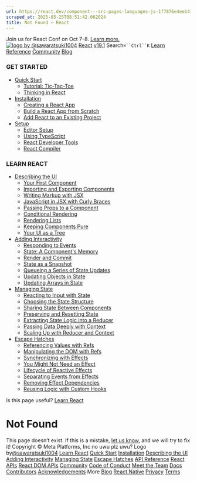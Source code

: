 ```yaml
---
url: https://react.dev/component---src-pages-languages-js-1f7876e4ee14191d20e0.js
scraped_at: 2025-05-25T08:51:42.062024
title: Not Found – React
---
```


Join us for React Conf on Oct 7-8.
[Learn more.](https://conf.react.dev/)
[![logo by @sawaratsuki1004](https://react.dev/_next/image?url=%2Fimages%2Fuwu.png&w=128&q=75)](https://react.dev/)
[React](https://react.dev/)
[v19.1](https://react.dev/versions)
Search`⌘``Ctrl``K`
[Learn](https://react.dev/learn)
[Reference](https://react.dev/reference/react)
[Community](https://react.dev/community)
[Blog](https://react.dev/blog)
[](https://react.dev/community/translations)
[](https://github.com/facebook/react/releases)
### GET STARTED
  * [Quick Start ](https://react.dev/learn "Quick Start")
    * [Tutorial: Tic-Tac-Toe ](https://react.dev/learn/tutorial-tic-tac-toe "Tutorial: Tic-Tac-Toe")
    * [Thinking in React ](https://react.dev/learn/thinking-in-react "Thinking in React")
  * [Installation ](https://react.dev/learn/installation "Installation")
    * [Creating a React App ](https://react.dev/learn/creating-a-react-app "Creating a React App")
    * [Build a React App from Scratch ](https://react.dev/learn/build-a-react-app-from-scratch "Build a React App from Scratch")
    * [Add React to an Existing Project ](https://react.dev/learn/add-react-to-an-existing-project "Add React to an Existing Project")
  * [Setup ](https://react.dev/learn/setup "Setup")
    * [Editor Setup ](https://react.dev/learn/editor-setup "Editor Setup")
    * [Using TypeScript ](https://react.dev/learn/typescript "Using TypeScript")
    * [React Developer Tools ](https://react.dev/learn/react-developer-tools "React Developer Tools")
    * [React Compiler ](https://react.dev/learn/react-compiler "React Compiler")
### LEARN REACT
  * [Describing the UI ](https://react.dev/learn/describing-the-ui "Describing the UI")
    * [Your First Component ](https://react.dev/learn/your-first-component "Your First Component")
    * [Importing and Exporting Components ](https://react.dev/learn/importing-and-exporting-components "Importing and Exporting Components")
    * [Writing Markup with JSX ](https://react.dev/learn/writing-markup-with-jsx "Writing Markup with JSX")
    * [JavaScript in JSX with Curly Braces ](https://react.dev/learn/javascript-in-jsx-with-curly-braces "JavaScript in JSX with Curly Braces")
    * [Passing Props to a Component ](https://react.dev/learn/passing-props-to-a-component "Passing Props to a Component")
    * [Conditional Rendering ](https://react.dev/learn/conditional-rendering "Conditional Rendering")
    * [Rendering Lists ](https://react.dev/learn/rendering-lists "Rendering Lists")
    * [Keeping Components Pure ](https://react.dev/learn/keeping-components-pure "Keeping Components Pure")
    * [Your UI as a Tree ](https://react.dev/learn/understanding-your-ui-as-a-tree "Your UI as a Tree")
  * [Adding Interactivity ](https://react.dev/learn/adding-interactivity "Adding Interactivity")
    * [Responding to Events ](https://react.dev/learn/responding-to-events "Responding to Events")
    * [State: A Component's Memory ](https://react.dev/learn/state-a-components-memory "State: A Component's Memory")
    * [Render and Commit ](https://react.dev/learn/render-and-commit "Render and Commit")
    * [State as a Snapshot ](https://react.dev/learn/state-as-a-snapshot "State as a Snapshot")
    * [Queueing a Series of State Updates ](https://react.dev/learn/queueing-a-series-of-state-updates "Queueing a Series of State Updates")
    * [Updating Objects in State ](https://react.dev/learn/updating-objects-in-state "Updating Objects in State")
    * [Updating Arrays in State ](https://react.dev/learn/updating-arrays-in-state "Updating Arrays in State")
  * [Managing State ](https://react.dev/learn/managing-state "Managing State")
    * [Reacting to Input with State ](https://react.dev/learn/reacting-to-input-with-state "Reacting to Input with State")
    * [Choosing the State Structure ](https://react.dev/learn/choosing-the-state-structure "Choosing the State Structure")
    * [Sharing State Between Components ](https://react.dev/learn/sharing-state-between-components "Sharing State Between Components")
    * [Preserving and Resetting State ](https://react.dev/learn/preserving-and-resetting-state "Preserving and Resetting State")
    * [Extracting State Logic into a Reducer ](https://react.dev/learn/extracting-state-logic-into-a-reducer "Extracting State Logic into a Reducer")
    * [Passing Data Deeply with Context ](https://react.dev/learn/passing-data-deeply-with-context "Passing Data Deeply with Context")
    * [Scaling Up with Reducer and Context ](https://react.dev/learn/scaling-up-with-reducer-and-context "Scaling Up with Reducer and Context")
  * [Escape Hatches ](https://react.dev/learn/escape-hatches "Escape Hatches")
    * [Referencing Values with Refs ](https://react.dev/learn/referencing-values-with-refs "Referencing Values with Refs")
    * [Manipulating the DOM with Refs ](https://react.dev/learn/manipulating-the-dom-with-refs "Manipulating the DOM with Refs")
    * [Synchronizing with Effects ](https://react.dev/learn/synchronizing-with-effects "Synchronizing with Effects")
    * [You Might Not Need an Effect ](https://react.dev/learn/you-might-not-need-an-effect "You Might Not Need an Effect")
    * [Lifecycle of Reactive Effects ](https://react.dev/learn/lifecycle-of-reactive-effects "Lifecycle of Reactive Effects")
    * [Separating Events from Effects ](https://react.dev/learn/separating-events-from-effects "Separating Events from Effects")
    * [Removing Effect Dependencies ](https://react.dev/learn/removing-effect-dependencies "Removing Effect Dependencies")
    * [Reusing Logic with Custom Hooks ](https://react.dev/learn/reusing-logic-with-custom-hooks "Reusing Logic with Custom Hooks")


Is this page useful?
[Learn React](https://react.dev/learn)
# Not Found[](https://react.dev/component---src-pages-languages-js-1f7876e4ee14191d20e0.js#undefined "Link for this heading")
This page doesn’t exist.
If this is a mistake, [let us know](https://github.com/reactjs/react.dev/issues/new), and we will try to fix it!
[](https://opensource.fb.com/)
Copyright © Meta Platforms, Inc
no uwu plz
uwu?
Logo by[@sawaratsuki1004](https://twitter.com/sawaratsuki1004)
[Learn React](https://react.dev/learn)
[Quick Start](https://react.dev/learn)
[Installation](https://react.dev/learn/installation)
[Describing the UI](https://react.dev/learn/describing-the-ui)
[Adding Interactivity](https://react.dev/learn/adding-interactivity)
[Managing State](https://react.dev/learn/managing-state)
[Escape Hatches](https://react.dev/learn/escape-hatches)
[API Reference](https://react.dev/reference/react)
[React APIs](https://react.dev/reference/react)
[React DOM APIs](https://react.dev/reference/react-dom)
[Community](https://react.dev/community)
[Code of Conduct](https://github.com/facebook/react/blob/main/CODE_OF_CONDUCT.md)
[Meet the Team](https://react.dev/community/team)
[Docs Contributors](https://react.dev/community/docs-contributors)
[Acknowledgements](https://react.dev/community/acknowledgements)
More
[Blog](https://react.dev/blog)
[React Native](https://reactnative.dev/)
[Privacy](https://opensource.facebook.com/legal/privacy)
[Terms](https://opensource.fb.com/legal/terms/)
[](https://www.facebook.com/react)[](https://twitter.com/reactjs)[](https://bsky.app/profile/react.dev)[](https://github.com/facebook/react)

